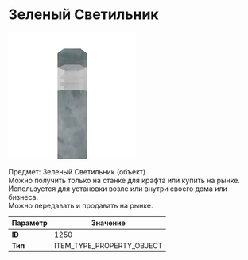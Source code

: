 # Зеленый Светильник

![Item Image](../img/1250.webp?raw=true)

Предмет: Зеленый Светильник (объект)<br>Можно получить только на станке для крафта или купить на рынке.<br>Используется для установки возле или внутри своего дома или бизнеса.<br>Можно передавать и продавать на рынке.


| Параметр | Значение |
|----------|----------|
| **ID** | 1250 |
| **Тип** | ITEM_TYPE_PROPERTY_OBJECT |


